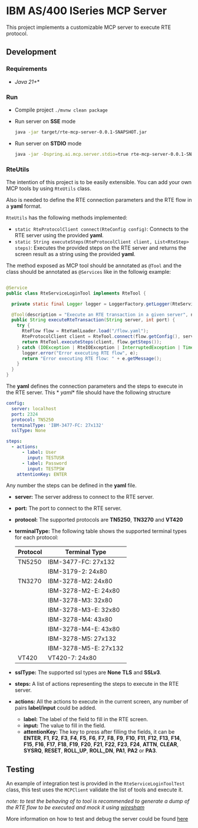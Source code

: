 # IBM AS/400 ISeries MCP Server

This project implements a customizable MCP server to execute RTE protocol.

## Development

### Requirements

* *Java 21+**

### Run

* Compile project `./mvnw clean package`
* Run server on **SSE** mode

    ```bash
    java -jar target/rte-mcp-server-0.0.1-SNAPSHOT.jar
    ```
* Run server on **STDIO** mode

    ```bash
    java -jar -Dspring.ai.mcp.server.stdio=true rte-mcp-server-0.0.1-SNAPSHOT.jar
    ```

### RteUtils 

The intention of this project is to be easily extensible. You can add your own MCP tools by
using `RteUtils` class.

Also is needed to define the RTE connection parameters and the RTE flow in a **yaml** format.

`RteUtils` has the following methods implemented:

* `static RteProtocolClient connect(RteConfig config)`: Connects to the RTE server using the
  provided **yaml**.
* `static String executeSteps(RteProtocolClient client, List<RteStep> steps)`: Executes the provided
  steps on the RTE server and returns the screen result as a string using the provided **yaml**.

The method exposed as MCP tool should be annotated as `@Tool` and the class should be annotated as `@Services` like in the
followig example:

```java

@Service
public class RteServiceLoginTool implements RteTool {

  private static final Logger logger = LoggerFactory.getLogger(RteServiceLoginTool.class);

  @Tool(description = "Execute an RTE transaction in a given server", name = "TN5250 Login")
  public String executeRteTransaction(String server, int port) {
    try {
      RteFlow flow = RteYamlLoader.load("/flow.yaml");
      RteProtocolClient client = RteTool.connect(flow.getConfig(), server, port);
      return RteTool.executeSteps(client, flow.getSteps());
    } catch (IOException | RteIOException | InterruptedException | TimeoutException e) {
      logger.error("Error executing RTE flow", e);
      return "Error executing RTE flow: " + e.getMessage();
    }
  }
}
```

The **yaml** defines the connection parameters and the steps to execute in the RTE server. This *
*yaml** file should have the following structure

```yaml
config:
  server: localhost
  port: 2324
  protocol: TN5250
  terminalType: 'IBM-3477-FC: 27x132'
  sslType: None

steps:
  - actions:
      - label: User
        input: TESTUSR
      - label: Password
        input: TESTPSW
    attentionKey: ENTER
```

Any number the steps can be defined in the **yaml** file.

* **server:** The server address to connect to the RTE server.
* **port:** The port to connect to the RTE server.
* **protocol:** The supported protocols are **TN5250**, **TN3270** and **VT420**
* **terminalType:** The following table shows the supported terminal types for each protocol:

  | Protocol | Terminal Type         |
  |----------|-----------------------|
  | TN5250   | IBM-3477-FC: 27x132   |
  |          | IBM-3179-2: 24x80     |
  | TN3270   | IBM-3278-M2: 24x80    |
  |          | IBM-3278-M2-E: 24x80  |
  |          | IBM-3278-M3: 32x80    |
  |          | IBM-3278-M3-E: 32x80  |
  |          | IBM-3278-M4: 43x80    |
  |          | IBM-3278-M4-E: 43x80  |
  |          | IBM-3278-M5: 27x132   |
  |          | IBM-3278-M5-E: 27x132 |
  | VT420    | VT420-7: 24x80        |

* **sslType:** The supported ssl types are **None** **TLS** and **SSLv3**.
* **steps:** A list of actions representing the steps to execute in the RTE server.
* **actions:** All the actions to execute in the current screen, any number of pairs **label/input**
  could be added.
    * **label:** The label of the field to fill in the RTE screen.
    * **input:** The value to fill in the field.
    * **attentionKey:** The key to press after filling the fields, it can be **ENTER**, **F1**,
      **F2**, **F3**, **F4**, **F5**, **F6**, **F7**, **F8**, **F9**, **F10**, **F11**,
      **F12**, **F13**, **F14**, **F15**, **F16**, **F17**, **F18**, **F19**, **F20**, **F21**,
      **F22**, **F23**, **F24**, **ATTN**, **CLEAR**, **SYSRQ**, **RESET**, **ROLL_UP**,
      **ROLL_DN**, **PA1**, **PA2** or **PA3**.

## Testing

An example of integration test is provided in the `RteServiceLoginToolTest` class, this test uses
the `MCPClient` validate the list of tools and execute it.

*note: to test the behaving of to tool is recommended to generate a dump of the RTE flow to be
executed and mock it using [wiresham](https://github.com/abstracta/wiresham)*

More information on how to test and debug the server could be found [here](https://modelcontextprotocol.io/docs/tools/debugging)